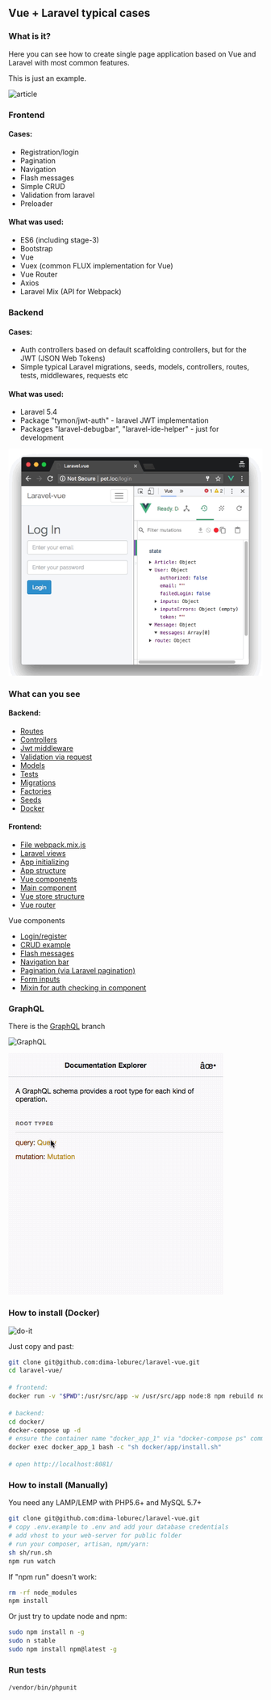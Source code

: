 ## Vue + Laravel typical cases

### What is it?

Here you can see how to create single page application based on Vue and Laravel with most common features.

This is just an example.

![article](md-assets/gif/article2.gif)

### Frontend

#### Cases:

- Registration/login
- Pagination
- Navigation
- Flash messages
- Simple CRUD
- Validation from laravel
- Preloader

#### What was used:

- ES6 (including stage-3)
- Bootstrap
- Vue
- Vuex (common FLUX implementation for Vue)
- Vue Router
- Axios
- Laravel Mix (API for Webpack)

### Backend

#### Cases:

- Auth controllers based on default scaffolding controllers, but for the JWT (JSON Web Tokens)
- Simple typical Laravel migrations, seeds, models, controllers, routes, tests, middlewares, requests etc

#### What was used:

- Laravel 5.4
- Package "tymon/jwt-auth" - laravel JWT implementation
- Packages "laravel-debugbar", "laravel-ide-helper" - just for development

![login](md-assets/gif/login2.gif)

### What can you see

#### Backend:

- [Routes](routes/)
- [Controllers](app/Http/Controllers/)
- [Jwt middleware](app/Http/Middleware/JwtAuth.php)
- [Validation via request](app/Http/Requests/ArticleRequest.php)
- [Models](app/Models/)
- [Tests](tests/Feature/)
- [Migrations](database/migrations/)
- [Factories](database/factories/)
- [Seeds](database/seeds/)
- [Docker](docker/)

#### Frontend:

- [File webpack.mix.js](webpack.mix.js)
- [Laravel views](resources/views/)
- [App initializing](resources/assets/js/app.js)
- [App structure](resources/assets/js/)
- [Vue components](resources/assets/js/components/)
- [Main component](resources/assets/js/components/App.vue)
- [Vue store structure](resources/assets/js/store/)
- [Vue router](resources/assets/js/router/index.js)

Vue components

- [Login/register](resources/assets/js/components/auth)
- [CRUD example](resources/assets/js/components/article)
- [Flash messages](resources/assets/js/components/Message.vue)
- [Navigation bar](resources/assets/js/components/Navigation.vue)
- [Pagination (via Laravel pagination)](resources/assets/js/components/Pagination.vue)
- [Form inputs](resources/assets/js/components/input)
- [Mixin for auth checking in component](resources/assets/js/components/mixins/Check-auth.vue)

### GraphQL

There is the [GraphQL](https://github.com/dima-loburec/laravel-vue/tree/GraphQL) branch

![GraphQL](md-assets/gif/GraphQL.gif)

![GraphQLSchema](md-assets/gif/GraphQLSchema.gif)


### How to install (Docker)

![do-it](md-assets/gif/do-it.gif)

Just copy and past:

```bash
git clone git@github.com:dima-loburec/laravel-vue.git
cd laravel-vue/

# frontend:
docker run -v "$PWD":/usr/src/app -w /usr/src/app node:8 npm rebuild node-sass --force && yarn install && yarn run dev

# backend:
cd docker/
docker-compose up -d
# ensure the container name "docker_app_1" via "docker-compose ps" command and run:
docker exec docker_app_1 bash -c "sh docker/app/install.sh"

# open http://localhost:8081/
```

### How to install (Manually)

You need any LAMP/LEMP with PHP5.6+ and MySQL 5.7+

```bash
git clone git@github.com:dima-loburec/laravel-vue.git
# copy .env.example to .env and add your database credentials
# add vhost to your web-server for public folder
# run your composer, artisan, npm/yarn:
sh sh/run.sh
npm run watch
```

If "npm run" doesn't work:

```bash
rm -rf node_modules
npm install
```

Or just try to update node and npm:

```bash
sudo npm install n -g
sudo n stable
sudo npm install npm@latest -g
```

### Run tests

```bash
/vendor/bin/phpunit
```